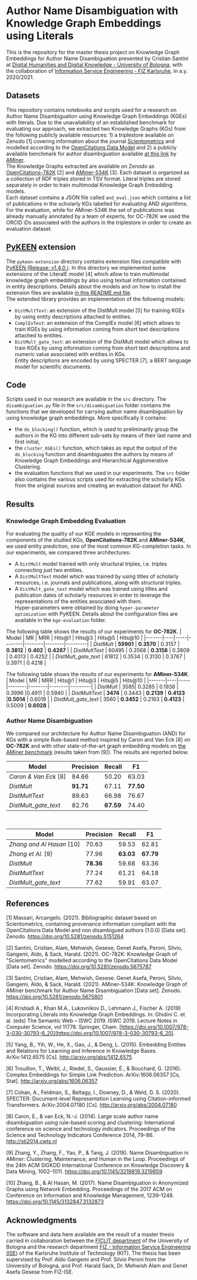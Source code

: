 # Author Name Disambiguation with Knowledge Graph Embeddings using Literals

This is the repository for the master thesis project on Knowledge Graph Embeddings for Author Name Disambiguation presented by Cristian Santini at [Digital Humanities and Digital Knowledge - University of Bologna](https://corsi.unibo.it/2cycle/DigitalHumanitiesKnowledge), with the collaboration of [Information Service Engineering - FIZ Karlsruhe](https://www.fiz-karlsruhe.de/en/forschung/information-service-engineering), in a.y. 2020/2021.

## Datasets

This repository contains notebooks and scripts used for a research on Author Name Disambiguation using Knowledge Graph Embeddings (KGEs) with literals.
Due to the unavailability of an established benchmark for evaluating our approach, we extracted two Knowledge Graphs (KGs) from the following publicly available resources: 1) a triplestore available on Zenodo [1] covering information about the journal [Scientometrics](https://www.springer.com/journal/11192) and modelled according to the [OpenCitations Data Model](https://opencitations.net/model) and 2) a publicly available benchmark for author disambiguation available [at this link](https://static.aminer.cn/misc/na-data-kdd18.zip) by [AMiner](https://www.aminer.org/). <br/>
The Knowledge Graphs extracted are available on Zenodo as [OpenCitations-782K](https://doi.org/10.5281/zenodo.5675787) [2] and [AMiner-534K](https://doi.org/10.5281/zenodo.5675801) [3]. Each dataset is organized as a collection of RDF triples stored in TSV format. Literal triples are stored separately in order to train multimodal Knowledge Graph Embedding models.<br/>
Each dataset contains a JSON file called `and_eval.json` which contains a list of publications in the scholarly KGs labelled for evaluating AND algorithms. For the evaluation, while for AMiner-534K the set of publications was already manually annotated by a team of experts, for OC-782K we used the ORCID iDs associated with the authors in the triplestore in order to create an evaluation dataset.

## [PyKEEN](https://github.com/pykeen/pykeen) extension

The `pykeen-extension` directory contains extension files compatible with [PyKEEN (Release: v1.4.0.)](https://github.com/pykeen/pykeen/releases/tag/v1.4.0). In this directory we implemented some extensions of the LiteralE model [4] which allow to train multimodal knowledge graph embeddings by also using textual information contained in entity descriptions. Details about the models and on how to install the extension files are available [in this README.md file](https://github.com/sntcristian/and-kge/blob/main/pykeen-extension/README.md).<br/>
The extended library provides an implementation of the following models:
- `DistMultText`: an extension of the DistMult model [5] for training KGEs by using entity descriptions attached to entities. 
- `ComplExText`: an extension of the ComplEx model [6] which allows to train KGEs by using information coming from short text descriptions attached to entities.
- `DistMult_gate_text`: an extension of the DistMult model which allows to train KGEs by using information coming from short text descriptions and numeric value associated with entities in KGs.<br/>
Entity descriptions are encoded by using SPECTER [7], a BERT language model for scientific documents.<br/>


## Code

Scripts used in our research are available in the `src` directory. The `disambiguation.py` file in the `src/disambiguation` folder contains the functions that we developed for carrying author name disambiguation by using knowledge graph embeddings. More specifically it contains:
- the `do_blocking()` function, which is used to preliminarily group the authors in the KG into different sub-sets by means of their last name and first initial,
- the `cluster_KGEs()` function, which takes as input the output of the `do_blocking` function and disambiguates the authors by means of Knowledge Graph Embeddings and Hierarchical Agglomerative Clustering.
- the evaluation functions that we used in our experiments.
The `src` folder also contains the various scripts used for extracting the scholarly KGs from the original sources and creating an evaluation dataset for AND.<br/>

## Results

### Knowledge Graph Embedding Evaluation

For evaluating the quality of our KGE models in representing the components of the studied KGs, **OpenCitations-782K** and **AMiner-534K**, we used entity prediction, one of the most common KG-completion tasks. In our experiments, we compared three architectures:
- A `DistMult` model trained with only structural triples, i.e. triples connecting just two entities.
- A `DistMultText` model which was trained by using titles of scholarly resources, i.e. journals and publications, along with structural triples.
- A `DistMult_gate_text` model which was trained using titles and publication dates of scholarly resources in order to leverage the representations of the entities associated with them.<br/>
Hyper-parameters were obtained by doing `hyper-parameter optimization` with PyKEEN. Details about the configuration files are available in the `kge-evaluation` folder.

The following table shows the results of our experiments for **OC-782K**.
| Model | MR | MRR | Hits@1 | Hits@3 | Hits@5 | Hits@10 |
|-------|----|-----|--------|--------|--------|---------|
| *DistMult* | **59901** | **0.3570** | 0.3157 | **0.3812** | **0.402** | **0.4267** |
| *DistMultText* | 60495 | 0.3568 | **0.3158** | 0.3809 | 0.4013 | 0.4252 |
| *DistMult_gate_text* | 61812 | 0.3534 | 0.3130 | 0.3767 | 0.3971 | 0.4218 |

The following table shows the results of our experiments for **AMiner-534K**.
| Model | MR | MRR | Hits@1 | Hits@3 | Hits@5 | Hits@10 |
|-------|----|-----|--------|--------|--------|---------|
| *DistMult* | 3585| 0.3285 | 0.1938 | 0.3996 |0.4911 | 0.5940 |
| *DistMultText* | **3474**	 | 0.3443 | **0.2139** | **0.4123** |**0.5014** | 0.6019 |
| *DistMult_gate_text* | 3560	 | **0.3452** | 0.2163 | **0.4123** | 0.5009 | **0.6028** |

### Author Name Disambiguation

We compared our architecture for Author Name Disambiguation (AND) for KGs with a simple Rule-based method inspired by Caron and Van Eck [8] on **OC-782K** and with other state-of-the-art graph embedding models on [the AMiner benchmark](https://www.aminer.org/) (results taken from [9]). The results are reported below.

| Model | Precision | Recall | F1 |
|-------|-----------|--------|----|
| *Caron & Van Eck* [8] | 84.66 | 50.20 | 63.03 |
| *DistMult* | **91.71** | 67.11 | **77.50** |
| *DistMultText* | 89.63 | 66.98 | 76.67 |
| *DistMult_gate_text* | 82.76 | **67.59** | 74.40 |

<br/>

| Model | Precision | Recall | F1 |
|-------|-----------|--------|----|
| *Zhang and Al Hasan* [10] | 70.63 | 59.53 | 62.81 |
| *Zhang et Al.* [9] |  77.96 | **63.03** |**67.79** |
| *DistMult* | **78.36** | 59.68 | 63.36 |
| *DistMultText* | 77.24 | 61.21 | 64.18 |
| *DistMult_gate_text* | 77.62 | 59.91 | 63.07 |


## References

[1] Massari, Arcangelo. (2021). Bibliographic dataset based on Scientometrics, containing provenance information compliant with the OpenCitations Data Model and non disambigued authors (1.0.0) [Data set]. Zenodo. https://doi.org/10.5281/zenodo.5151264

[2] Santini, Cristian, Alam, Mehwish, Gesese, Genet Asefa, Peroni, Silvio, Gangemi, Aldo, & Sack, Harald. (2021). OC-782K: Knowledge Graph of "Scientometrics" modelled according to the OpenCitations Data Model [Data set]. Zenodo. https://doi.org/10.5281/zenodo.5675787

[3] Santini, Cristian, Alam, Mehwish, Gesese. Genet Asefa, Peroni, Silvio, Gangemi, Aldo, & Sack, Harald. (2021). AMiner-534K: Knowledge Graph of AMiner benchmark for Author Name Disambiguation [Data set]. Zenodo. https://doi.org/10.5281/zenodo.5675801


[4] Kristiadi A., Khan M.A., Lukovnikov D., Lehmann J., Fischer A. (2019) Incorporating Literals into Knowledge Graph Embeddings. In: Ghidini C. et al. (eds) The Semantic Web – ISWC 2019. ISWC 2019. Lecture Notes in Computer Science, vol 11778. Springer, Cham. [https://doi.org/10.1007/978-3-030-30793-6_20](https://doi.org/10.1007/978-3-030-30793-6_20).

[5] Yang, B., Yih, W., He, X., Gao, J., & Deng, L. (2015). Embedding Entities and Relations for Learning and Inference in Knowledge Bases. ArXiv:1412.6575 [Cs]. http://arxiv.org/abs/1412.6575

[6] Trouillon, T., Welbl, J., Riedel, S., Gaussier, É., & Bouchard, G. (2016). Complex Embeddings for Simple Link Prediction. ArXiv:1606.06357 [Cs, Stat]. http://arxiv.org/abs/1606.06357

[7] Cohan, A., Feldman, S., Beltagy, I., Downey, D., & Weld, D. S. (2020). SPECTER: Document-level Representation Learning using Citation-informed Transformers. ArXiv:2004.07180 [Cs]. http://arxiv.org/abs/2004.07180

[8] Caron, E., & van Eck, N.-J. (2014). Large scale author name disambiguation using rule-based scoring and clustering: International conference on science and technology indicators. Proceedings of the Science and Technology Indicators Conference 2014, 79–86. http://sti2014.cwts.nl

[9] Zhang, Y., Zhang, F., Yao, P., & Tang, J. (2018). Name Disambiguation in AMiner: Clustering, Maintenance, and Human in the Loop. Proceedings of the 24th ACM SIGKDD International Conference on Knowledge Discovery & Data Mining, 1002–1011. https://doi.org/10.1145/3219819.3219859

[10] Zhang, B., & Al Hasan, M. (2017). Name Disambiguation in Anonymized Graphs using Network Embedding. Proceedings of the 2017 ACM on Conference on Information and Knowledge Management, 1239–1248. https://doi.org/10.1145/3132847.3132873


 
## Acknowledgments

The software and data here available are the result of a master thesis carried in collaboration between the [FICLIT department](https://ficlit.unibo.it/it) of the University of Bologna and the research department [FIZ - Information Service Engineering (ISE)](https://www.fiz-karlsruhe.de/index.php/en/forschung/information-service-engineering) of the Karlsruhe Institute of Technology (KIT). The thesis has been supervised by Prof. Aldo Gangemi and Prof. Silvio Peroni from the University of Bologna, and Prof. Harald Sack, Dr. Mehwish Alam and Genet Asefa Gesese from FIZ-ISE.		

